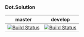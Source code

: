 ### Dot.Solution

| master | develop |
|:------:|:-----------:|
|[![Build Status](http://nas:8081/buildStatus/icon?job=Dot.Solution/master)](http://nas:8081/job/Dot.Solution/job/master)|[![Build Status](http://nas:8081/buildStatus/icon?job=Dot.Solution/develop)](http://nas:8081/job/Dot.Solution/job/develop)|



